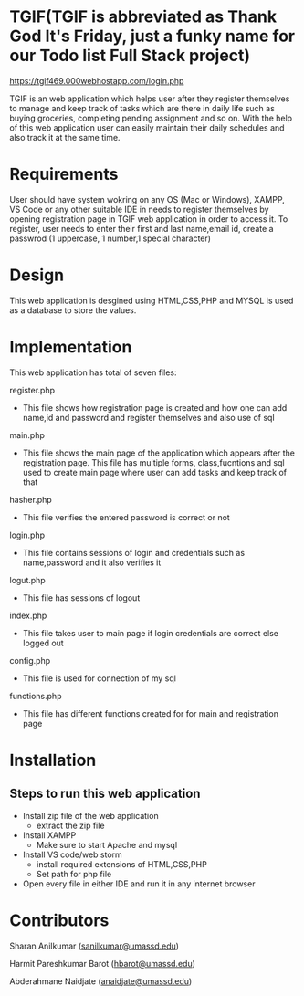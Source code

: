 # TGIF(TGIF is abbreviated as Thank God It's Friday, just a funky name for our Todo list Full Stack project)

https://tgif469.000webhostapp.com/login.php

TGIF is an web application which helps user after they register themselves to manage and keep track of tasks which are there in daily life such as buying groceries, completing pending assignment and so on. With the help of this web application user can easily maintain their daily schedules and also track it at the same time.

# Requirements

User should have system wokring on any OS (Mac or Windows), XAMPP, VS Code or any other suitable IDE in needs to register themselves by opening registration page in TGIF web application in order to access it. To register, user needs to enter their first and last name,email id, create a passwrod (1 uppercase, 1 number,1 special character) 

# Design

This web application is desgined using HTML,CSS,PHP and MYSQL is used as a database to store the values.

# Implementation

This web application has total of seven files:

register.php 
- This file shows how registration page is created and how one can add name,id and password and register themselves and also use of sql

main.php
- This file shows the main page of the application which appears after the registration page. This file has multiple forms, class,fucntions and sql used to create main page where user can add tasks and keep track of that

hasher.php
- This file verifies the entered password is correct or not

login.php
- This file contains sessions of login and credentials such as name,password and it also verifies it 

logut.php
- This file has sessions of logout 

index.php
- This file takes user to main page if login credentials are correct else logged out

config.php
- This file is used for connection of my sql

functions.php
- This file has different functions created for for main and registration page

# Installation
Steps to run this web application
---
- Install zip file of the web application 
    - extract the zip file
- Install XAMPP
     - Make sure to start Apache and mysql
- Install VS code/web storm
    - install required extensions of HTML,CSS,PHP
    - Set path for php file
- Open every file in either IDE and run it in any internet browser

# Contributors
Sharan Anilkumar (sanilkumar@umassd.edu)

Harmit Pareshkumar Barot (hbarot@umassd.edu)

Abderahmane Naidjate (anaidjate@umassd.edu)
